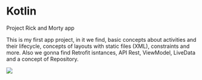 # Kotlin
Project Rick and Morty app

This is my first app project, in it we find, basic concepts about activities and their lifecycle, concepts of layouts with static files (XML), constraints and more. Also we gonna find Retrofit isntances, API Rest, ViewModel, LiveData and a concept of Repository.


![](file:///C:/Users/2902555972/Documents/Desktop/ezgif-1-9c45196293.gif)
